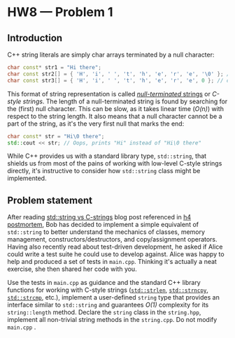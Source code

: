 # HW8 — Problem 1

## Introduction

C++ string literals are simply char arrays terminated by a null character:

```C++
char const* str1 = "Hi there";
char const str2[] = { 'H', 'i', ' ', 't', 'h', 'e', 'r', 'e', '\0' }; // same as above
char const str3[] = { 'H', 'i', ' ', 't', 'h', 'e', 'r', 'e', 0 }; // ditto
```

This format of string representation is called [_null-terminated_ strings](https://en.wikipedia.org/wiki/Null-terminated_string) or _C-style strings_. The length of a null-terminated string is found by searching for the (first) null character. This can be slow, as it takes linear time (_O(n)_) with respect to the string length. It also means that a null character cannot be a part of the string, as it's the very first null that marks the end:

```C++
char const* str = "Hi\0 there";
std::cout << str; // Oops, prints "Hi" instead of "Hi\0 there"
```

While C++ provides us with a standard library type, `std::string`, that shields us from most of the pains of working with low-level C-style strings directly, it's instructive to consider how `std::string` class might be implemented.

## Problem statement

After reading [std::string vs C-strings](https://embeddedartistry.com/blog/2017/7/24/stdstring-vs-c-strings) blog post referenced in [h4 postmortem](https://gist.github.com/agurtovoy/90e0d925e4b9ea06d25ddcb0f02e8eab), Bob has decided to implement a simple equivalent of `std::string` to better understand the mechanics of classes, memory management, constructors/destructors, and copy/assignment operators. Having also recently read about test-driven development, he asked if Alice could write a test suite he could use to develop against. Alice was happy to help and produced a set of tests in `main.cpp`. Thinking it's actually a neat exercise, she then shared her code with you.

Use the tests in `main.cpp` as guidance and the standard C++ library functions for working with C-style strings ([`std::strlen`](), [`std::strncpy`](), [`std::strcmp`](), etc.), implement a user-defined `string` type that provides an interface similar to `std::string` and guarantees _O(1)_ complexity for its `string::length` method. Declare the `string` class in the `string.hpp`, implement all non-trivial string methods in the `string.cpp`.  Do not modify  `main.cpp` .
